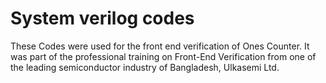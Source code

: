 # System verilog codes
These Codes were used for the front end verification of Ones Counter. It was part of the professional training on Front-End Verification from one of the leading semiconductor industry of Bangladesh, Ulkasemi Ltd. 
